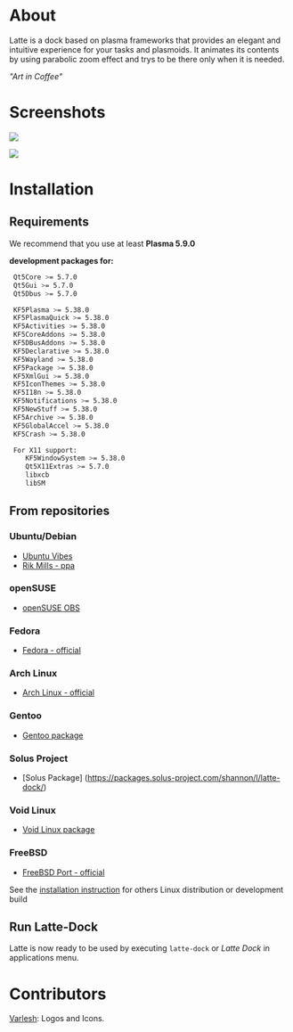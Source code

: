 About
=====
Latte is a dock based on plasma frameworks that provides an elegant and intuitive experience for your tasks and plasmoids. It animates its contents by using parabolic zoom effect and trys to be there only when it is needed.

*"Art in Coffee"*

Screenshots
===========

![](https://cdn.kde.org/screenshots/latte-dock/latte-dock_regular.png)

![](https://cdn.kde.org/screenshots/latte-dock/latte-dock_settings.png)

Installation
============

## Requirements

We recommend that you use at least **Plasma 5.9.0**

**development packages for:**
```bash
 Qt5Core >= 5.7.0
 Qt5Gui >= 5.7.0
 Qt5Dbus >= 5.7.0

 KF5Plasma >= 5.38.0
 KF5PlasmaQuick >= 5.38.0
 KF5Activities >= 5.38.0
 KF5CoreAddons >= 5.38.0
 KF5DBusAddons >= 5.38.0
 KF5Declarative >= 5.38.0
 KF5Wayland >= 5.38.0
 KF5Package >= 5.38.0
 KF5XmlGui >= 5.38.0
 KF5IconThemes >= 5.38.0
 KF5I18n >= 5.38.0
 KF5Notifications >= 5.38.0
 KF5NewStuff >= 5.38.0
 KF5Archive >= 5.38.0
 KF5GlobalAccel >= 5.38.0
 KF5Crash >= 5.38.0

 For X11 support:
    KF5WindowSystem >= 5.38.0
    Qt5X11Extras >= 5.7.0
    libxcb
    libSM
```

## From repositories

### Ubuntu/Debian

- [Ubuntu Vibes](https://github.com/ubuntuvibes/Debs)
- [Rik Mills - ppa](https://launchpad.net/~rikmills/+archive/ubuntu/latte-dock)

### openSUSE

- [openSUSE OBS](https://software.opensuse.org//download.html?project=home%3Apsifidotos&package=latte-dock)

### Fedora

- [Fedora - official](https://admin.fedoraproject.org/pkgdb/package/rpms/latte-dock/)

### Arch Linux

- [Arch Linux - official](https://www.archlinux.org/packages/?sort=&q=latte-dock)

### Gentoo

- [Gentoo package](https://packages.gentoo.org/packages/kde-misc/latte-dock)

### Solus Project

- [Solus Package] (https://packages.solus-project.com/shannon/l/latte-dock/)

### Void Linux

- [Void Linux package](https://github.com/voidlinux/void-packages/tree/master/srcpkgs/latte-dock)

### FreeBSD
- [FreeBSD Port - official](https://www.freshports.org/deskutils/latte-dock/)

See the [installation instruction](INSTALLATION.md) for others Linux distribution or development build

## Run Latte-Dock

Latte is now ready to be used by executing  ```latte-dock``` or _Latte Dock_ in applications menu.


Contributors
============
[Varlesh](https://github.com/varlesh): Logos and Icons.
